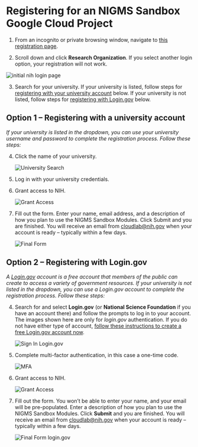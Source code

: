 # Registering for an NIGMS Sandbox Google Cloud Project

1. From an incognito or private browsing window, navigate to [this registration page](https://nih-cloudlab.firebaseapp.com/NIGMS).

2. Scroll down and click **Research Organization**. If you select another login option, your registration will not work.

  ![initial nih login page](/images/1_NIH_login.png)

3. Search for your university. If your university is listed, follow steps for [registering with your university account](#university) below. If your university is not listed, follow steps for [registering with Login.gov](#login.gov) below.
   
## Option 1 – Registering with a university account <a name="university"></a>

_If your university is listed in the dropdown, you can use your university username and password to complete the registration process. Follow these steps:_

4. Click the name of your university.

   ![University Search](/images/2_input_university.png)

5. Log in with your university credentials.

6. Grant access to NIH. 

   ![Grant Access](/images/3_grant_access.png)

7. Fill out the form. Enter your name, email address, and a description of how you plan to use the NIGMS Sandbox Modules. Click Submit and you are finished. You will receive an email from cloudlab@nih.gov when your account is ready – typically within a few days.

   ![Final Form](/images/4_final_form.png)
   
## Option 2 – Registering with Login.gov <a name="login.gov"></a>
*A [Login.gov](https://login.gov/) account is a free account that members of the public can create to access a variety of government resources. If your university is not listed in the dropdown, you can use a Login.gov account to complete the registration process. Follow these steps:*

4. Search for and select **Login.gov** (or **National Science Foundation** if you have an account there) and follow the prompts to log in to your account. The images shown here are only for *login.gov* authentication. If you do not have either type of account, [follow these instructions to create a free Login.gov account now](https://login.gov/help/get-started/create-your-account/).

   ![Sign In Login.gov](/images/6_signin_logingov.png)

5. Complete multi-factor authentication, in this case a one-time code.

   ![MFA](/images/7_mfa.png)

6. Grant access to NIH.

   ![Grant Access](/images/3_grant_access.png)

6. Fill out the form. You won’t be able to enter your name, and your email will be pre-populated. Enter a description of how you plan to use the NIGMS Sandbox Modules. Click **Submit** and you are finished. You will receive an email from cloudlab@nih.gov when your account is ready – typically within a few days.
   
   ![Final Form login.gov](/images/7_final_form_logingov.png)
